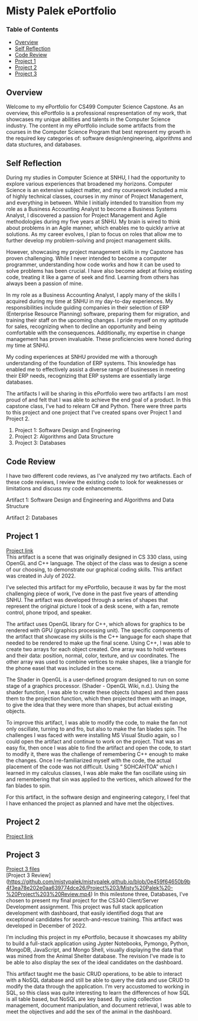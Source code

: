 # Misty Palek ePortfolio

### Table of Contents
* [Overview](#overview)
* [Self Reflection](#self-reflection)
* [Code Review](#codereview)
* [Project 1](#project-1)
* [Project 2](#project-2)
* [Project 3](#project-3)

## Overview
Welcome to my ePortfolio for CS499 Computer Science Capstone.  As an overview, this ePortfolio is a professional respresentation of my work, that showcases my unique abilities and talents in the Computer Science industry.  The content in my ePortfolio include some artifacts from the courses in the Computer Science Program that best represent my growth in the required key categories of: software design/engineering, algorithms and data stuctures, and databases.

## Self Reflection
During my studies in Computer Science at SNHU, I had the opportunity to explore various experiences that broadened my horizons. Computer Science is an extensive subject matter, and my coursework included a mix of highly technical classes, courses in my minor of Project Management, and everything in between. While I initially intended to transition from my role as a Business Accounting Analyst to become a Business Systems Analyst, I discovered a passion for Project Management and Agile methodologies during my five years at SNHU. My brain is wired to think about problems in an Agile manner, which enables me to quickly arrive at solutions. As my career evolves, I plan to focus on roles that allow me to further develop my problem-solving and project management skills.

However, showcasing my project management skills in my Capstone has proven challenging. While I never intended to become a computer programmer, understanding how code works and how it can be used to solve problems has been crucial. I have also become adept at fixing existing code, treating it like a game of seek and find. Learning from others has always been a passion of mine. 

In my role as a Business Accounting Analyst, I apply many of the skills I acquired during my time at SNHU in my day-to-day experiences. My responsibilities include guiding companies in their selection of ERP (Enterprise Resource Planning) software, preparing them for migration, and training their staff on the upcoming changes. I pride myself on my aptitude for sales, recognizing when to decline an opportunity and being comfortable with the consequences. Additionally, my expertise in change management has proven invaluable. These proficiencies were honed during my time at SNHU.

My coding experiences at SNHU provided me with a thorough understanding of the foundation of ERP systems. This knowledge has enabled me to effectively assist a diverse range of businesses in meeting their ERP needs, recognizing that ERP systems are essentially large databases.

The artifacts I will be sharing in this ePortfolio were two artifacts I am most proud of and felt that I was able to achieve the end goal of a product.  In this capstone class, I've had to relearn C# and Python. There were three parts to this project and one project that I've created spans over Project 1 and Project 2.  

1. Project 1: Software Design and Engineering
2. Project 2: Algorithms and Data Structure
3. Project 3: Databases

## Code Review
I have two different code reviews, as I've analyzed my two artifacts.  Each of these code reviews, I review the existing code to look for weaknesses or limitations and discuss my code enhancements.  

Artifact 1: Software Design and Engineering and Algorithms and Data Structure

Artifact 2: Databases

## Project 1
[Project link](https://github.com/mistypalek/mistypalek.github.io/tree/main/Project%201)<br />
This artifact is a scene that was originally designed in CS 330 class, using OpenGL and C++ language. The object of the class was to design a scene of our choosing, to demonstrate our graphical coding skills.  This artifact was created in July of 2022. <br /> 

I’ve selected this artifact for my ePortfolio, because it was by far the most challenging piece of work, I’ve done in the past five years of attending SNHU.   The artifact was developed through a series of shapes that represent the original picture I took of a desk scene, with a fan, remote control, phone tripod, and speaker. 

The artifact uses OpenGL library for C++, which allows for graphics to be rendered with GPU (graphics processing unit).  The specific components of the artifact that showcase my skills is the C++ language for each shape that needed to be rendered to make up the final scene.  Using C++, I was able to create two arrays for each object created.  One array was to hold vertexes and their data: position, normal, color, texture, and uv coordinates. The other array was used to combine vertices to make shapes, like a triangle for the phone easel that was included in the scene.<br />

The Shader in OpenGL is a user-defined program designed to run on some stage of a graphics processor. (Shader - OpenGL Wiki, n.d.). Using the shader function, I was able to create these objects (shapes) and then pass them to the projection function, which then projected them with an image, to give the idea that they were more than shapes, but actual existing objects.<br />

To improve this artifact, I was able to modify the code, to make the fan not only oscillate, turning to and fro, but also to make the fan blades spin.  The challenges I was faced with were installing MS Visual Studio again, so I could open the artifact and continue to work on the project. That was an easy fix, then once I was able to find the artifact and open the code, to start to modify it, there was the challenge of remembering C++ enough to make the changes.  Once I re-familiarized myself with the code, the actual placement of the code was not difficult.  Using “ SOHCAHTOA” which I learned in my calculus classes, I was able make the fan oscillate using sin and remembering that sin was applied to the vertices, which allowed for the fan blades to spin. <br />

For this artifact, in the software design and engineering category, I feel that I have enhanced the project as planned and have met the objectives.<br />


## Project 2
[Project link](https://github.com/mistypalek/mistypalek.github.io/tree/main/Project%202)<br />


## Project 3
[Project 3 files](https://github.com/mistypalek/mistypalek.github.io/tree/main/Project%203)<br />
[Project 3 Review] (https://github.com/mistypalek/mistypalek.github.io/blob/0e459f64650b9b4f3ea78e202e0aa639774dce26/Project%203/Misty%20Palek%20-%20Project%203%20Review.mp4)
In this milestone three, Databases, I’ve chosen to present my final project for the CS340 Client/Server Development assignment.  This project was full stack application development with dashboard, that easily identified dogs that are exceptional candidates for search-and-rescue training.  This artifact was developed in December of 2022. 

I’m including this project in my ePortfolio, because it showcases my ability to build a full-stack application using Jypter Notebooks, Pymongo, Python, MongoDB, JavaScript, and Mongo Shell, visually displaying the data that was mined from the Animal Shelter database.  The revision I've made is to be able to also display the sex of the ideal candidates on the dashboard. 

This artifact taught me the basic CRUD operations, to be able to interact with a NoSQL database and still be able to query the data and use CRUD to modify the data through the application. I’m very accustomed to working in SQL, so this class was quite interesting to learn the differences of how SQL is all table based, but NoSQL are key based.  By using collection management, document manipulation, and document retrieval, I was able to meet the objectives and add the sex of the animal in the dashboard.  



